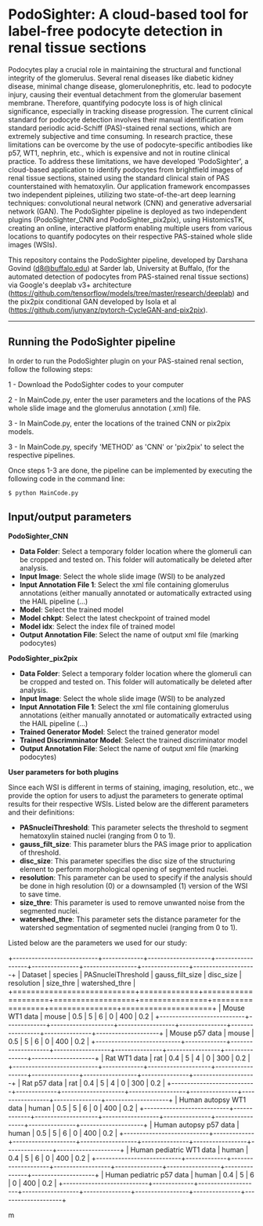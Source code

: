 PodoSighter: A cloud-based tool for label-free podocyte detection in renal tissue sections 
=============================================================================================

Podocytes play a crucial role in maintaining the structural and functional integrity of the glomerulus. Several renal diseases like diabetic kidney disease, minimal change disease, glomerulonephritis, etc. lead to podocyte injury, causing their eventual detachment from the glomerular basement membrane. Therefore, quantifying podocyte loss is of high clinical significance, especially in tracking disease progression. The current clinical standard for podocyte detection involves their manual identification from standard periodic acid-Schiff (PAS)-stained renal sections, which are extremely subjective and time consuming. In research practice, these limitations can be overcome by the use of podocyte-specific antibodies like p57, WT1, nephrin, etc., which is expensive and not in routine clinical practice. To address these limitations, we have developed 'PodoSighter', a cloud-based application to identify podocytes from brightfield images of renal tissue sections, stained using the standard clinical stain of PAS counterstained with hematoxylin. Our application framework encompasses two independent pipleines, utilizing two state-of-the-art deep learning techniques: convolutional neural network (CNN) and generative adversarial network (GAN). The PodoSighter pipeline is deployed as two independent plugins (PodoSighter_CNN and PodoSighter_pix2pix), using HistomicsTK, creating an online, interactive platform enabling multiple users from various locations to quantify podocytes on their respective PAS-stained whole slide images (WSIs). 

This repository contains the PodoSighter pipeline, developed by Darshana Govind (d8@buffalo.edu) at Sarder lab, University at Buffalo, (for the automated detection of podocytes from PAS-stained renal tissue sections) via Google's deeplab v3+ architecture (https://github.com/tensorflow/models/tree/master/research/deeplab) and the pix2pix conditional GAN developed by Isola et al (https://github.com/junyanz/pytorch-CycleGAN-and-pix2pix).


--------------------------------
Running the PodoSighter pipeline
--------------------------------

In order to run the PodoSighter plugin on your PAS-stained renal section, follow the following steps:

1 - Download the PodoSighter codes to your computer

2 - In MainCode.py, enter the user parameters and the locations of the PAS whole slide image and the glomerulus annotation (.xml) file.

3 - In MainCode.py, enter the locations of the trained CNN or pix2pix models.

3 - In MainCode.py, specify 'METHOD' as 'CNN' or 'pix2pix' to select the respective pipelines.

Once steps 1-3 are done, the pipeline can be implemented by executing the following code in the command line:

```
$ python MainCode.py
```

## Input/output parameters

**PodoSighter_CNN**

- **Data Folder**: Select a temporary folder location where the glomeruli can be cropped and tested on. This folder will automatically be deleted after analysis.
- **Input Image**: Select the whole slide image (WSI) to be analyzed
- **Input Annotation File 1**: Select the xml file containing glomerulus annotations (either manually annotated or automatically extracted using the HAIL pipeline (...) 
- **Model**: Select the trained model
- **Model chkpt**: Select the latest checkpoint of trained model
- **Model idx**: Select the index file of trained model 
- **Output Annotation File**: Select the name of output xml file (marking podocytes)


**PodoSighter_pix2pix**

- **Data Folder**: Select a temporary folder location where the glomeruli can be cropped and tested on. This folder will automatically be deleted after analysis.
- **Input Image**: Select the whole slide image (WSI) to be analyzed
- **Input Annotation File 1**: Select the xml file containing glomerulus annotations (either manually annotated or automatically extracted using the HAIL pipeline (...) 
- **Trained Generator Model**: Select the trained generator model
- **Trained Discrimminator Model**: Select the trained discriminator model
- **Output Annotation File**: Select the name of output xml file (marking podocytes)



**User parameters for both plugins**

Since each WSI is different in terms of staining, imaging, resolution, etc., we provide the option for users to adjust the parameters to generate optimal results for their       respective WSIs. 
Listed below are the different parameters and their definitions:

- **PASnucleiThreshold**: This parameter selects the threshold to segment hematoxylin stained nuclei (ranging from 0 to 1).
- **gauss_filt_size**: This parameter blurs the PAS image prior to application of threshold.
- **disc_size**: This parameter specifies the disc size of the structuring element to perform morphological opening of segmented nuclei. 
- **resolution**: This parameter can be used to specify if the analysis should be done in high resolution (0) or a downsampled (1) version of the WSI to save time. 
- **size_thre**: This parameter is used to remove unwanted noise from the segmented nuclei.
- **watershed_thre**: This parameter sets the distance parameter for the watershed segmentation of segmented nuclei (ranging from 0 to 1).


Listed below are the parameters we used for our study:


+---------------------------+-------------+--------------------+------------------+---------------+-----------------+---------------+--------------------+
| Dataset                   | species     | PASnucleiThreshold | gauss_filt_size  | disc_size     | resolution      | size_thre     | watershed_thre     |
+===========================+=============+====================+==================+===============+=================+===============+====================+
| Mouse WT1 data            | mouse       | 0.5                | 5                | 6             | 0               | 400           | 0.2                |
+---------------------------+-------------+--------------------+------------------+---------------+-----------------+---------------+--------------------+
| Mouse p57 data            | mouse       | 0.5                | 5                | 6             | 0               | 400           | 0.2                |
+---------------------------+-------------+--------------------+------------------+---------------+-----------------+---------------+--------------------+
| Rat WT1 data              | rat         | 0.4                | 5                | 4             | 0               | 300           | 0.2                |
+---------------------------+-------------+--------------------+------------------+---------------+-----------------+---------------+--------------------+
| Rat p57 data              | rat         | 0.4                | 5                | 4             | 0               | 300           | 0.2                |
+---------------------------+-------------+--------------------+------------------+---------------+-----------------+---------------+--------------------+
| Human autopsy WT1 data    | human       | 0.5                | 5                | 6             | 0               | 400           | 0.2                |
+---------------------------+-------------+--------------------+------------------+---------------+-----------------+---------------+--------------------+
| Human autopsy p57 data    | human       | 0.5                | 5                | 6             | 0               | 400           | 0.2                |
+---------------------------+-------------+--------------------+------------------+---------------+-----------------+---------------+--------------------+
| Human pediatric WT1 data  | human       | 0.4                | 5                | 6             | 0               | 400           | 0.2                |
+---------------------------+-------------+--------------------+------------------+---------------+-----------------+---------------+--------------------+
| Human pediatric p57 data  | human       | 0.4                | 5                | 6             | 0               | 400           | 0.2                |
+---------------------------+-------------+--------------------+------------------+---------------+-----------------+---------------+--------------------+


m
